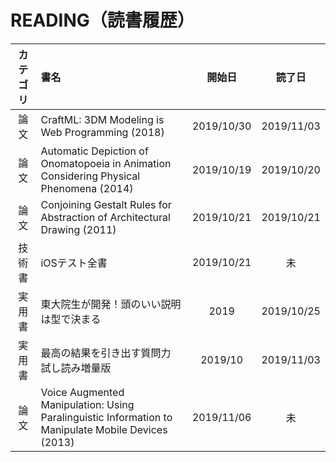 # READING（読書履歴）


|カテゴリ|書名|開始日|読了日|
|:---:|:--|:--:|:--:|
|論文|CraftML: 3DM Modeling is Web Programming (2018)|2019/10/30|2019/11/03|
|論文|Automatic Depiction of Onomatopoeia in Animation Considering Physical Phenomena (2014)|2019/10/19|2019/10/20|
|論文|Conjoining Gestalt Rules for Abstraction of Architectural Drawing (2011)|2019/10/21|2019/10/21|
|技術書|iOSテスト全書|2019/10/21|未|
|実用書|東大院生が開発！頭のいい説明は型で決まる|2019|2019/10/25|
|実用書|最高の結果を引き出す質問力 試し読み増量版|2019/10|2019/11/03|
|論文|Voice Augmented Manipulation: Using Paralinguistic Information to Manipulate Mobile Devices (2013) | 2019/11/06 | 未 |
